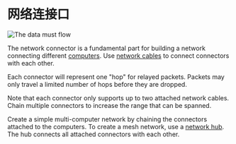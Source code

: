 # 网络连接口
![The data must flow](block:oc2:network_connector)

The network connector is a fundamental part for building a network connecting different [computers](computer.md). Use [network cables](../item/network_cable.md) to connect connectors with each other.

Each connector will represent one "hop" for relayed packets. Packets may only travel a limited number of hops before they are dropped.

Note that each connector only supports up to two attached network cables. Chain multiple connectors to increase the range that can be spanned.

Create a simple multi-computer network by chaining the connectors attached to the computers. To create a mesh network, use a [network hub](network_hub.md). The hub connects all attached connectors with each other.
